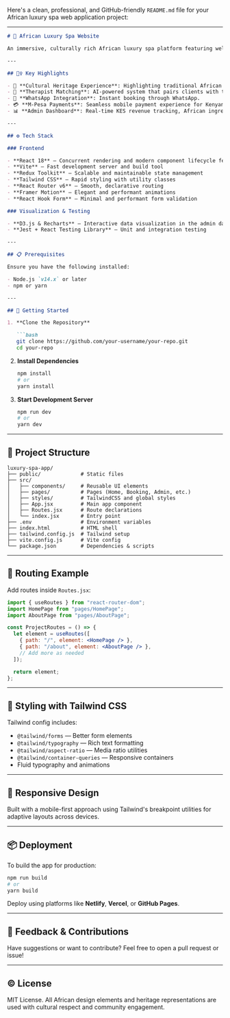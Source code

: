 Here's a clean, professional, and GitHub-friendly `README.md` file for your African luxury spa web application project:

---

````markdown
# 🌿 African Luxury Spa Website

An immersive, culturally rich African luxury spa platform featuring wellness treatment showcases, expert therapist profiles, and real-time booking capabilities.

---

## 🧘‍♀️ Key Highlights

- 🧿 **Cultural Heritage Experience**: Highlighting traditional African wellness rituals and organic ingredients.
- 💆 **Therapist Matching**: AI-powered system that pairs clients with the best therapist based on needs.
- 💬 **WhatsApp Integration**: Instant booking through WhatsApp.
- 💳 **M-Pesa Payments**: Seamless mobile payment experience for Kenyan users.
- 📊 **Admin Dashboard**: Real-time KES revenue tracking, African ingredient inventory, and service analytics.

---

## ⚙️ Tech Stack

### Frontend

- **React 18** — Concurrent rendering and modern component lifecycle features
- **Vite** — Fast development server and build tool
- **Redux Toolkit** — Scalable and maintainable state management
- **Tailwind CSS** — Rapid styling with utility classes
- **React Router v6** — Smooth, declarative routing
- **Framer Motion** — Elegant and performant animations
- **React Hook Form** — Minimal and performant form validation

### Visualization & Testing

- **D3.js & Recharts** — Interactive data visualization in the admin dashboard
- **Jest + React Testing Library** — Unit and integration testing

---

## 📋 Prerequisites

Ensure you have the following installed:

- Node.js `v14.x` or later
- npm or yarn

---

## 🚀 Getting Started

1. **Clone the Repository**

   ```bash
   git clone https://github.com/your-username/your-repo.git
   cd your-repo
````

2. **Install Dependencies**

   ```bash
   npm install
   # or
   yarn install
   ```

3. **Start Development Server**

   ```bash
   npm run dev
   # or
   yarn dev
   ```

---

## 📁 Project Structure

```
luxury-spa-app/
├── public/             # Static files
├── src/
│   ├── components/     # Reusable UI elements
│   ├── pages/          # Pages (Home, Booking, Admin, etc.)
│   ├── styles/         # TailwindCSS and global styles
│   ├── App.jsx         # Main app component
│   ├── Routes.jsx      # Route declarations
│   └── index.jsx       # Entry point
├── .env                # Environment variables
├── index.html          # HTML shell
├── tailwind.config.js  # Tailwind setup
├── vite.config.js      # Vite config
└── package.json        # Dependencies & scripts
```

---

## 🧭 Routing Example

Add routes inside `Routes.jsx`:

```jsx
import { useRoutes } from "react-router-dom";
import HomePage from "pages/HomePage";
import AboutPage from "pages/AboutPage";

const ProjectRoutes = () => {
  let element = useRoutes([
    { path: "/", element: <HomePage /> },
    { path: "/about", element: <AboutPage /> },
    // Add more as needed
  ]);

  return element;
};
```

---

## 🎨 Styling with Tailwind CSS

Tailwind config includes:

* `@tailwind/forms` — Better form elements
* `@tailwind/typography` — Rich text formatting
* `@tailwind/aspect-ratio` — Media ratio utilities
* `@tailwind/container-queries` — Responsive containers
* Fluid typography and animations

---

## 📱 Responsive Design

Built with a mobile-first approach using Tailwind's breakpoint utilities for adaptive layouts across devices.

---

## 📦 Deployment

To build the app for production:

```bash
npm run build
# or
yarn build
```

Deploy using platforms like **Netlify**, **Vercel**, or **GitHub Pages**.

---

## 💬 Feedback & Contributions

Have suggestions or want to contribute? Feel free to open a pull request or issue!

---

## ©️ License

MIT License. All African design elements and heritage representations are used with cultural respect and community engagement.

```

